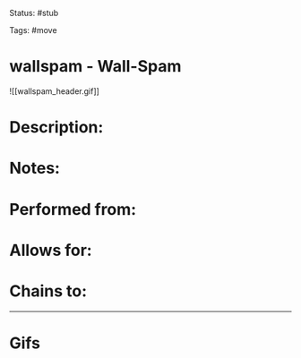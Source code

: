 Status: #stub

Tags: #move

# wallspam - Wall-Spam
![[wallspam_header.gif]]
# Description:


# Notes:


# Performed from:


# Allows for:


# Chains to:


___
# Gifs
